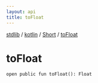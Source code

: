 ```yaml
---
layout: api
title: toFloat
---
```

[stdlib](../../index.md) / [kotlin](../index.md) / [Short](index.md) / [toFloat](toFloat.md)

# toFloat

```
open public fun toFloat(): Float
```
